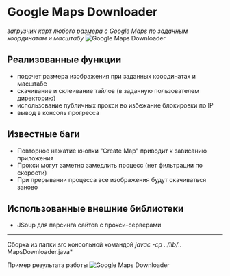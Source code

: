 Google Maps Downloader
================================
*загрузчик карт любого размера с Google Maps по заданным координатам и масштабу*
![Google Maps Downloader](http://i.imgur.com/ydPSMkD.png)

Реализованные функции
-------------------------
* подсчет размера изображения при заданных координатах и масштабе
* скачивание и склеивание тайлов (в заданную пользователем директорию)
* использование публичных прокси во избежание блокировки по IP
* вывод в консоль прогресса

Известные баги
-------------------------
* Повторное нажатие кнопки "Create Map" приводит к зависанию приложения
* Прокси могут заметно замедлить процесс (нет фильтрации по скорости)
* При прерывании процесса все изображения будут скачиваться заново

Использованные внешние библиотеки
-------------------------
* JSoup для парсинга сайтов с прокси-серверами

-------------------------
Сборка из папки src консольной командой
*javac -cp ../lib/*:. MapsDownloader.java*

Пример результата работы
![Google Maps Downloader](http://i.imgur.com/g1LAYzu.jpg)
